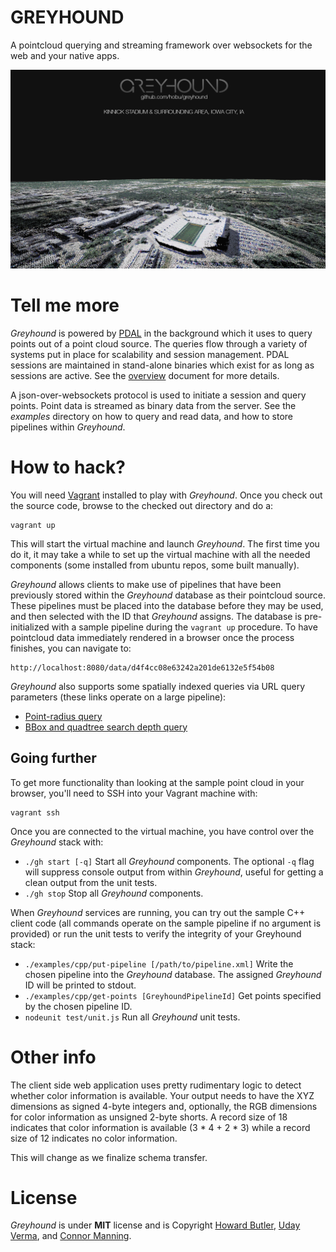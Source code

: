 # GREYHOUND

A pointcloud querying and streaming framework over websockets for the web and your native apps.

![pointcloud](pointcloud.png)

# Tell me more
_Greyhound_ is powered by [PDAL](http://www.pointcloud.org/) in the background which it uses to query points out of a point cloud source. The queries flow through a variety of systems put in place for scalability and session management.  PDAL sessions are maintained in stand-alone binaries which exist for as long as sessions are active.  See the [overview](https://github.com/hobu/greyhound/blob/master/doc/overview.rst) document for more details.

A json-over-websockets protocol is used to initiate a session and query points.  Point data is streamed as binary data from the server.  See the _examples_ directory on how to query and read data, and how to store pipelines within _Greyhound_.

# How to hack?
You will need [Vagrant](http://www.vagrantup.com/) installed to play with _Greyhound_.  Once you check out the source code, browse to the checked out directory and do a:

	vagrant up

This will start the virtual machine and launch _Greyhound_.  The first time you do it, it may take a while to set up the virtual machine with all the needed components (some installed from ubuntu repos, some built manually).

_Greyhound_ allows clients to make use of pipelines that have been previously stored within the _Greyhound_ database as their pointcloud source.  These pipelines must be placed into the database before they may be used, and then selected with the ID that _Greyhound_ assigns.  The database is pre-initialized with a sample pipeline during the `vagrant up` procedure.  To have pointcloud data immediately rendered in a browser once the process finishes, you can navigate to:

    http://localhost:8080/data/d4f4cc08e63242a201de6132e5f54b08

_Greyhound_ also supports some spatially indexed queries via URL query parameters (these links operate on a large pipeline):

- [Point-radius query](http://localhost:8080/data/4a14c92da9bc6df24400d69fa9add65a?radius=400&geo={%22type%22:%22Point%22,%22coordinates%22:[276488.2105233709,4179808.998997613,2029.596267072244]})
- [BBox and quadtree search depth query](http://localhost:8080/data/4a14c92da9bc6df24400d69fa9add65a?geo={%22bbox%22:[276400,4179000,277100,4179700]}&depthEnd=10)

## Going further
To get more functionality than looking at the sample point cloud in your browser, you'll need to SSH into your Vagrant machine with:

	vagrant ssh

Once you are connected to the virtual machine, you have control over the _Greyhound_ stack with:

- `./gh start [-q]`  Start all _Greyhound_ components.  The optional `-q` flag will suppress console output from within _Greyhound_, useful for getting a clean output from the unit tests.
- `./gh stop`   Stop all _Greyhound_ components.

When _Greyhound_ services are running, you can try out the sample C++ client code (all commands operate on the sample pipeline if no argument is provided) or run the unit tests to verify the integrity of your Greyhound stack:

- `./examples/cpp/put-pipeline [/path/to/pipeline.xml]` Write the chosen pipeline into the _Greyhound_ database.  The assigned _Greyhound_ ID will be printed to stdout.
- `./examples/cpp/get-points [GreyhoundPipelineId]`     Get points specified by the chosen pipeline ID.
- `nodeunit test/unit.js`                               Run all _Greyhound_ unit tests.

# Other info
The client side web application uses pretty rudimentary logic to detect whether color information is available.  Your output needs to have the XYZ dimensions as signed 4-byte integers and, optionally, the RGB dimensions for color information as unsigned 2-byte shorts.  A record size of 18 indicates that color information is available (3 * 4 + 2 * 3) while a record size of 12 indicates no color information.

This will change as we finalize schema transfer.

# License
_Greyhound_ is under **MIT** license and is Copyright [Howard Butler](http://hobu.biz), [Uday Verma](https://github.com/verma), and [Connor Manning](https://github.com/connormanning).

